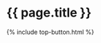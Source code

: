 # {{ page.title }}

<style>
  a {font-weight: 300;}
  p, ul, ol, blockquote {text-align: justify;}
  @media (max-width: 800px) { /* for small screens, don't justify */
  	p, ul, ol, blockquote {text-align: left;}
  }
  body {-webkit-font-smoothing: subpixel-antialiased;} /* consistent font across browsers */
  summary {
    /*color: blue;*/
    cursor: pointer;
  }
</style>

{% include top-button.html %}

